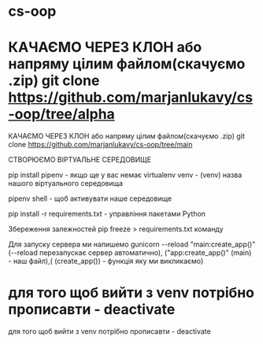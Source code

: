 # cs-oop
КАЧАЄМО ЧЕРЕЗ КЛОН або напряму цілим файлом(скачуємо .zip) git clone https://github.com/marjanlukavy/cs-oop/tree/alpha
=======
КАЧАЄМО ЧЕРЕЗ КЛОН або напряму цілим файлом(скачуємо .zip) git clone https://github.com/marjanlukavy/cs-oop/tree/main

СТВОРЮЄМО ВІРТУАЛЬНЕ СЕРЕДОВИЩЕ

pip install pipenv - якщо ще у вас немає 
virtualenv venv - (venv) назва нашого віртуального середовища

pipenv shell - щоб активувати наше середовище

pip install -r requirements.txt - управління пакетами Python


Збереження залежностей pip freeze > requirements.txt команду

Для запуску сервера ми напишемо gunicorn --reload "main:create_app()" (--reload перезапускає сервер автоматично), ("app:create_app()" (main) - наш файл),( (create_app()) - функція яку ми викликаємо)

для того щоб вийти з venv потрібно прописавти - deactivate
=======
для того щоб вийти з venv потрібно прописавти - deactivate
